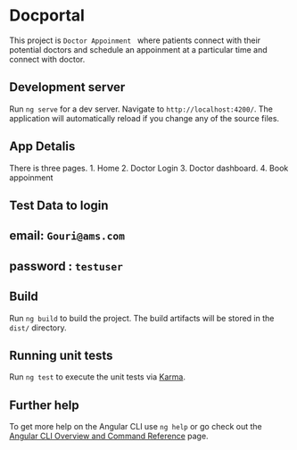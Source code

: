# Docportal

This project is `Doctor Appoinment ` where patients connect with their potential doctors and schedule an appoinment at a particular time and connect with doctor.


## Development server

Run `ng serve` for a dev server. Navigate to `http://localhost:4200/`. The application will automatically reload if you change any of the source files.

## App Detalis

There is three pages.
    1. Home
    2. Doctor Login
    3. Doctor dashboard.
    4. Book appoinment 

## Test Data to login

email: **`Gouri@ams.com`**
-
password : **`testuser`**
-


## Build

Run `ng build` to build the project. The build artifacts will be stored in the `dist/` directory.

## Running unit tests

Run `ng test` to execute the unit tests via [Karma](https://karma-runner.github.io).


## Further help

To get more help on the Angular CLI use `ng help` or go check out the [Angular CLI Overview and Command Reference](https://angular.io/cli) page.
